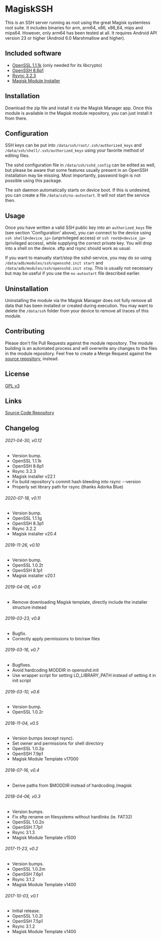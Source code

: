MagiskSSH
=========

This is an SSH server running as root using the great Magisk systemless root suite. It includes binaries for arm, arm64, x86, x86_64, mips and mips64. However, only arm64 has been tested at all. It requires Android API version 23 or higher (Android 6.0 Marshmallow and higher).

## Included software

* [OpenSSL 1.1.1k](https://www.openssl.org/) (only needed for its libcrypto)
* [OpenSSH 8.6p1](https://www.openssh.com/)
* [Rsync 3.2.3](https://rsync.samba.org/)
* [Magisk Module Installer](https://github.com/topjohnwu/magisk-module-installer)

## Installation

Download the zip file and install it via the Magisk Manager app. Once this module is available in the Magisk module repository, you can just install it from there.

## Configuration

SSH keys can be put into `/data/ssh/root/.ssh/authorized_keys` and `/data/ssh/shell/.ssh/authorized_keys` using your favorite method of editing files.

The sshd configuration file in `/data/ssh/sshd_config` can be edited as well, but please be aware that some features usually present in an OpenSSH installation may be missing. Most importantly, password login is not possible using this package.

The ssh daemon automatically starts on device boot. If this is undesired, you can create a file `/data/ssh/no-autostart`. It will not start the service then.

## Usage

Once you have written a valid SSH public key into an `authorized_keys` file (see section 'Configuration' above), you can connect to the device using `ssh shell@<device_ip>` (unprivileged access) or `ssh root@<device_ip>` (privileged access), while supplying the correct private key. You will drop into a shell on the device. sftp and rsync should work as usual.

If you want to manually start/stop the sshd-service, you may do so using `/data/adb/modules/ssh/opensshd.init start` and `/data/adb/modules/ssh/opensshd.init stop`. This is usually not necessary but may be useful if you use the `no-autostart` file described earlier.

## Uninstallation

Uninstalling the module via the Magisk Manager does not fully remove all data that has been installed or created during execution. You may want to delete the `/data/ssh` folder from your device to remove all traces of this module.

## Contributing

Please don't file Pull Requests against the module repository. The module building is an automated process and will overwrite any changes to the files in the module repository.
Feel free to create a Merge Request against the [source repository](https://gitlab.com/d4rcm4rc/MagiskSSH), instead.

## License

[GPL v3](https://gitlab.com/d4rcm4rc/MagiskSSH/blob/master/LICENSE)

## Links

[Source Code Repository](https://gitlab.com/d4rcm4rc/MagiskSSH)

## Changelog

###### 2021-04-30, v0.12

- Version bump.
- OpenSSL 1.1.1k
- OpenSSH 8.6p1
- Rsync 3.2.3
- Magisk installer v22.1
- Fix build repository's commit hash bleeding into rsync --version
- Properly set library path for rsync (thanks Adorka Blue)

###### 2020-07-18, v0.11

- Version bump.
- OpenSSL 1.1.1g
- OpenSSH 8.3p1
- Rsync 3.2.2
- Magisk installer v20.4

###### 2019-11-26, v0.10

- Version bump.
- OpenSSL 1.0.2t
- OpenSSH 8.1p1
- Magisk installer v20.1

###### 2019-04-06, v0.9

- Remove downloading Magisk template, directly include the installer structure instead

###### 2019-03-23, v0.8

- Bugfix.
- Correctly apply permissions to bin/raw files

###### 2019-03-16, v0.7

- Bugfixes.
- Avoid hardcoding MODDIR in opensshd.init
- Use wrapper script for setting LD_LIBRARY_PATH instead of setting it in init script

###### 2019-03-10, v0.6

- Version bump.
- OpenSSL 1.0.2r

###### 2018-11-04, v0.5

- Version bumps (except rsync).
- Set owner and permissions for shell directory
- OpenSSL 1.0.2p
- OpenSSH 7.9p1
- Magisk Module Template v17000

###### 2018-07-16, v0.4

- Derive paths from $MODDIR instead of hardcoding /magisk

###### 2018-04-06, v0.3

- Version bumps.
- Fix sftp rename on filesystems without hardlinks (ie. FAT32)
- OpenSSL 1.0.2o
- OpenSSH 7.7p1
- Rsync 3.1.3
- Magisk Module Template v1500

###### 2017-11-23, v0.2

- Version bumps.
- OpenSSL 1.0.2m
- OpenSSH 7.6p1
- Rsync 3.1.2
- Magisk Module Template v1400

###### 2017-10-03, v0.1

- Initial release.
- OpenSSL 1.0.2l
- OpenSSH 7.5p1
- Rsync 3.1.2
- Magisk Module Template v1400
